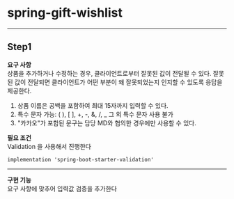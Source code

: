 # spring-gift-wishlist

---

## Step1

**요구 사항**<br>
상품을 추가하거나 수정하는 경우, 클라이언트로부터 잘못된 값이 전달될 수 있다. 잘못된 값이 전달되면 클라이언트가 어떤 부분이 왜 잘못되었는지 인지할 수 있도록 응답을 제공한다.

1. 상품 이름은 공백을 포함하여 최대 15자까지 입력할 수 있다.
2. 특수 문자 가능: ( ), [ ], +, -, &, /, _ 그 외 특수 문자 사용 불가
3. "카카오"가 포함된 문구는 담당 MD와 협의한 경우에만 사용할 수 있다.


**필요 조건**<br>
Validation 을 사용해서 진행한다
```
implementation 'spring-boot-starter-validation'
```
----
**구현 기능**<br>
요구 사항에 맞추어 입력값 검증을 추가한다




